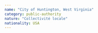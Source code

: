 ```yaml
---
name: "City of Huntington, West Virginia"
category: public-authority
nature: "Collectivité locale"
nationality: USA
---
```

